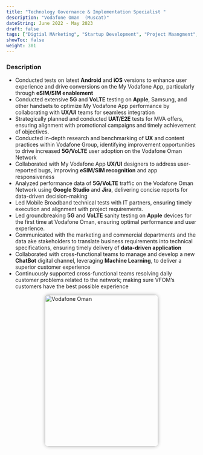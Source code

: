 ```yaml
---
title: "Technology Governance & Implementation Specialist "
description: "Vodafone Oman  (Muscat)"
dateString: June 2022 - May 2023
draft: false
tags: ["Digtial MArketing", "Startup Development", "Project Maangment", "Cloud", "5G Standalone", "Telecommunication", "IT Entrprise Architcture"]
showToc: false
weight: 301
--- 
```


### Description

- Conducted tests on latest **Android** and **iOS** versions to enhance user experience and drive conversions on the My Vodafone App, particularly through **eSIM/SIM enablement**
- Conducted extensive **5G** and **VoLTE** testing on **Apple**, Samsung, and other handsets to optimize My Vodafone App performance by collaborating with **UX/UI** teams for seamless integration
- Strategically planned and conducted **UAT/E2E** tests for MVA offers, ensuring alignment with promotional campaigns and timely achievement of objectives.
- Conducted in-depth research and benchmarking of **UX** and content practices within Vodafone Group, identifying improvement opportunities to drive increased **5G/VoLTE** user adoption on the Vodafone Oman Network
- Collaborated with My Vodafone App **UX/UI** designers to address user-reported bugs, improving **eSIM/SIM recognition** and app responsiveness
- Analyzed performance data of **5G/VoLTE** traffic on the Vodafone Oman Network using **Google Studio** and **Jira**, delivering concise reports for data-driven decision-making
- Led Mobile Broadband technical tests with IT partners, ensuring timely execution and alignment with project requirements.
- Led groundbreaking **5G** and **VoLTE** sanity testing on **Apple** devices for the first time at Vodafone Oman, ensuring optimal performance and user experience.
- Communicated with the marketing and commercial departments and the data ake stakeholders to translate business requirements into technical specifications, ensuring timely delivery of **data-driven application**
- Collaborated with cross-functional teams to manage and develop a new **ChatBot** digital channel, leveraging **Machine Learning**, to deliver a superior customer experience
- Continuously supported cross-functional teams resolving daily customer problems related to the network; making sure VFOM’s customers have the best possible experience

<img src="/experience/16bit/vf.jpg" alt="Vodafone Oman" style="width:300px; height:400px; display:block; margin:auto; border-radius: 10px; box-shadow: 0 0 10px rgba(0, 0, 0, 0.3);">



